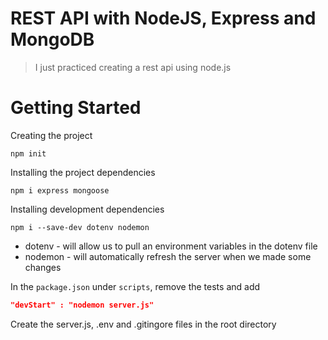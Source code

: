 # REST API with NodeJS, Express and MongoDB
> I just practiced creating a rest api using node.js


# Getting Started
Creating the project
```
npm init
```
Installing the project dependencies
```
npm i express mongoose
```
Installing development dependencies
```
npm i --save-dev dotenv nodemon
```
- dotenv - will allow us to pull an environment variables in the dotenv file
- nodemon - will automatically refresh the server when we made some changes

In the `package.json` under `scripts`, remove the tests and add
```json
"devStart" : "nodemon server.js"
```
Create the server.js, .env and .gitingore files in the root directory